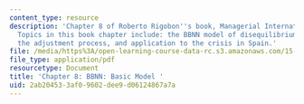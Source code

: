 ```yaml
---
content_type: resource
description: 'Chapter 8 of Roberto Rigobon''s book, Managerial International Macroeconomics.
  Topics in this book chapter include: the BBNN model of disequilibrium, the diagnostic,
  the adjustment process, and application to the crisis in Spain.'
file: /media/https%3A/open-learning-course-data-rc.s3.amazonaws.com/15-014-applied-macro-and-international-economics-ii-spring-2016/2ab204533af09602dee9d06124867a7a_MIT15_014S16_Chapter8.pdf
file_type: application/pdf
resourcetype: Document
title: 'Chapter 8: BBNN: Basic Model '
uid: 2ab20453-3af0-9602-dee9-d06124867a7a
---
```

